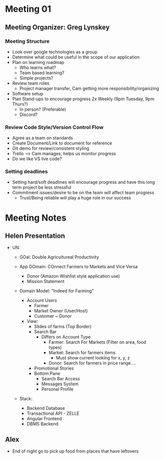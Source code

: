 # Meeting 01
## Meeting Organizer: Greg Lynskey

### Meeting Structure

- Look over google technologies as a group
- Determine what could be useful in the scope of our application
- Plan on learning roadmap
  - Who learns what?
  - Team based learning?
  - Simple projects?
- Review team roles
  - Project manager transfer, Cam getting more responsibility/organizing
- Software setup
- Plan Stand-ups to encourage progress 2x Weekly (9pm Tuesday, 9pm Thurs?)
  - In person? (Preferable)
  - Discord?

### Review Code Style/Version Control Flow

- Agree as a team on standards
- Create Document/Link to document for reference
- Git demo for review/consistent styling
- Trello --> Cam manages, helps us monitor progress
- Do we like VS live code?

### Setting deadlines

- Setting hard/soft deadlines will encourage progress and have this long term project be less stressful
- Commitment issues/desire to be on the team will affect team progress
  - Trust/Being reliable will play a huge role in our success

# Meeting Notes


## Helen Presentation
- UN:
  - GOal: Double Agricultureal Productivity
  - App DOmain: COnnect Farmers to Markets and Vice Versa
    - Donor (Amazon Wishlist style application use)
    - Mission Statement

  - Domain Model: "Indeed for Farming"
    - Account Users
      - Farmer
      - Market Owner (User/Host)
      - Customer
      ~ Donor
    - View:
      - Slides of farms (Top Border)
      - Search Bar
        - Differs on Account Type
          - Farmer: Search For Markets (Filter on area, food types)
          - Market: Search for farmers items
            - Must show current looking for x, y, z
          - Donor: Search for farmers in price range....
      - Promotional Stories
      - Bottom Pane
        - Search Bar Access
        - Messages System
        - Personal Profile

  - Stack:
    - Backend Database
    - Transactional API - ZELLE
    - Angular Frontend
    - DBMS Backend

## Alex
- End of night go to pick up food from places that have leftovers